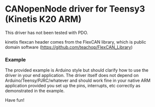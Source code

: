 # CANopenNode driver for Teensy3 (Kinetis K20 ARM)

This driver has not been tested with PDO.

kinetis flexcan header comes from the FlexCAN library, which is public domain software (https://github.com/teachop/FlexCAN_Library)

### Example
The provided example is Arduino style but should clarify how to use the driver in your end application.  The driver itself does not depend on Arduino/Teensy/PJRC/whatever and should work fine in your native ARM application provided you set up the pins, interrupts, etc correctly as demonstrated in the example.

Have fun!

